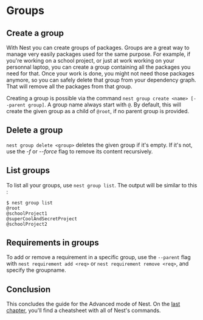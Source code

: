 # Groups

## Create a group

With Nest you can create groups of packages. Groups are a great way to manage very easily packages used for the same purpose. For example, if you're working on a school project, or just at work working on your personnal laptop, you can create a group containing all the packages you need for that. Once your work is done, you might not need those packages anymore, so you can safely delete that group from your dependency graph. That will remove all the packages from that group.

Creating a group is possible via the command `nest group create <name> [--parent group]`. A group name always start with `@`. By default, this will create the given group as a child of `@root`, if no parent group is provided.

## Delete a group

`nest group delete <group>` deletes the given group if it's empty. If it's not, use the _-f_ or _--force_ flag to remove its content recursively.

## List groups

To list all your groups, use `nest group list`. The output will be similar to this :

```
$ nest group list
@root
@schoolProject1
@superCoolAndSecretProject
@schoolProject2
```

## Requirements in groups

To add or remove a requirement in a specific group, use the `--parent` flag with `nest requirement add <req>` or `nest requirement remove <req>`, and specify the groupname.

## Conclusion

[//]: # (TODO: add link to the cheatsheet)
This concludes the guide for the Advanced mode of Nest. On the [last chapter](), you'll find a cheatsheet with all of Nest's commands.